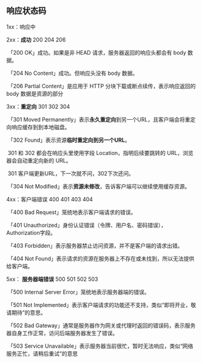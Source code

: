 ## 响应状态码

1xx：响应中



2xx：**成功** 200 204 206

​	「200 OK」成功。如果是非 HEAD 请求，服务器返回的响应头都会有 body 数据。

​	「204 No Content」成功。但响应头没有 body 数据。

​	「206 Partial Content」是应用于 HTTP 分块下载或断点续传，表示响应返回的 body 数据是资源的部分



3xx：**重定向** 301 302 304

​	「301 Moved Permanently」表示**永久重定向**到另一个URL，且客户端会将重定向响应缓存到到本地磁盘。

​	「302 Found」表示资源**临时重定向到另一个URL**。

​		301 和 302 都会在响应头里使用字段 Location，指明后续要跳转的 URL，浏览器会自动重定向新的 URL。

​		301 客户端更新URL，下一次就不问，302下次还问。

​	「304 Not Modified」表示**资源未修改**，告诉客户端可以继续使用缓存资源。



4xx：客户端错误 400 401 403 404


​	「400 Bad Request」笼统地表示客户端请求的错误。

​	「401 Unauthorized」身份认证错误（令牌、用户名、密码错误），Authorization字段。  

​	「403 Forbidden」表示服务器禁止访问资源，并不是客户端的请求出错。

​	「404 Not Found」表示请求的资源在服务器上不存在或未找到，所以无法提供给客户端。



5xx： **服务器端错误**  500 501 502 503

​	「500 Internal Server Error」笼统地表示服务器端的错误。

​	「501 Not Implemented」表示客户端请求的功能还不支持，类似“即将开业，敬请期待”的意思。

​	「502 Bad Gateway」通常是服务器作为网关或代理时返回的错误码，表示服务器自身工作正常，访问后端服务器发生了错误。

​	「503 Service Unavailable」表示服务器当前很忙，暂时无法响应，类似“网络服务正忙，请稍后重试”的意思